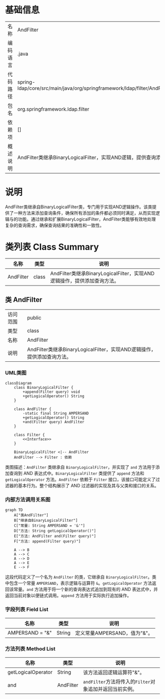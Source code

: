 # 基础信息

|      |      |
|------|------|
| 名称 | AndFilter |
| 编码语言 | .java |
| 代码路径 | spring-ldap/core/src/main/java/org/springframework/ldap/filter/AndFilter.java |
| 包名 | org.springframework.ldap.filter |
| 依赖项 | [] |
| 概述说明 | AndFilter类继承BinaryLogicalFilter，实现AND逻辑，提供查询添加方法。 |

# 说明

AndFilter类继承自BinaryLogicalFilter类，专门用于实现AND逻辑操作。该类提供了一种方法来添加查询条件，确保所有添加的条件都必须同时满足，从而实现逻辑与的功能。通过继承和扩展BinaryLogicalFilter，AndFilter类能够有效地处理复杂的查询需求，确保查询结果的准确性和一致性。

# 类列表 Class Summary

| 名称   | 类型  | 说明 |
|-------|------|-------------|
| AndFilter | class | AndFilter类继承BinaryLogicalFilter，实现AND逻辑操作，提供添加查询方法。 |



## 类 AndFilter

|      |      |
|------|------|
| 访问范围 | public |
| 类型 | class |
| 名称 | AndFilter |
| 说明 | AndFilter类继承BinaryLogicalFilter，实现AND逻辑操作，提供添加查询方法。 |


### UML类图

```mermaid
classDiagram
    class BinaryLogicalFilter {
        +append(Filter query) void
        +getLogicalOperator() String
    }

    class AndFilter {
        -static final String AMPERSAND
        +getLogicalOperator() String
        +and(Filter query) AndFilter
    }

    class Filter {
        <<Interface>>
    }

    BinaryLogicalFilter <|-- AndFilter
    AndFilter --> Filter : 依赖
```

类图描述：`AndFilter` 类继承自 `BinaryLogicalFilter`，并实现了 `and` 方法用于添加查询到 AND 表达式中。`BinaryLogicalFilter` 类提供了 `append` 方法和 `getLogicalOperator` 方法。`AndFilter` 依赖于 `Filter` 接口，该接口可能定义了过滤器的基本行为。整个结构展示了 AND 过滤器的实现及其与父类和接口的关系。


### 内部方法调用关系图

```mermaid
graph TD
    A["类AndFilter"]
    B["继承自BinaryLogicalFilter"]
    C["常量: String AMPERSAND = '&'"]
    D["方法: String getLogicalOperator()"]
    E["方法: AndFilter and(Filter query)"]
    F["方法: append(Filter query)"]

    A --> B
    A --> C
    A --> D
    A --> E
    E --> F
```

这段代码定义了一个名为 `AndFilter` 的类，它继承自 `BinaryLogicalFilter`。类中包含一个常量 `AMPERSAND`，表示逻辑与运算符 `&`。`getLogicalOperator` 方法返回该常量。`and` 方法用于将一个新的查询表达式追加到现有的 AND 表达式中，并返回当前对象以便链式调用。`append` 方法用于实际执行追加操作。

### 字段列表 Field List

| 名称  | 类型  | 说明 |
|-------|-------|------|
| AMPERSAND = "&" | String | 定义常量AMPERSAND，值为"&"。 |

### 方法列表 Method List

| 名称  | 类型  | 说明 |
|-------|-------|------|
| getLogicalOperator | String | 该方法返回逻辑运算符"&"。 |
| and | AndFilter | `andFilter`方法将传入的`Filter`对象追加并返回当前实例。 |




